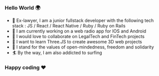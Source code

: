 ### Hello World 🌍

- 🌱 Ex-lawyer, I am a junior fullstack developer with the following tech stack : JS / React / React Native / Ruby / Ruby on Rails 
- 🔭 I am currently working on a web radio app for IOS and Android
- 🤖 I would love to collaborate on LegalTech and FinTech projects
- 🧊 I want to learn Three.JS to create awesome 3D web projects 
- 🙌 I stand for the values of open-mindedness, freedom and solidarity 
- 🏄 By the way, I am also addicted to surfing 

### Happy coding ❤️
